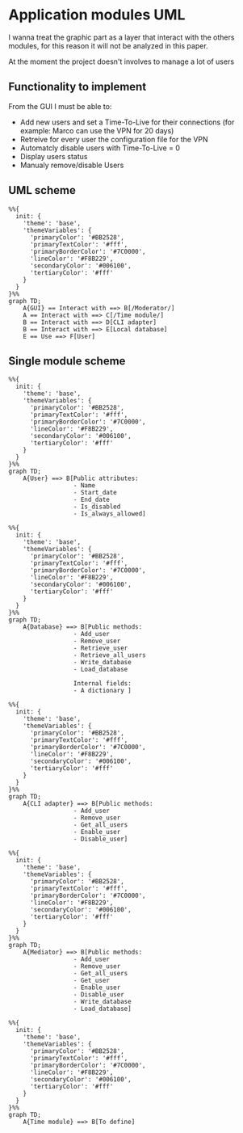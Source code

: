# Application modules UML

I wanna treat the graphic part as a layer that interact with the others modules,
for this reason it will not be analyzed in this paper.

At the moment the project doesn't involves to manage a lot of users

## Functionality to implement

From the GUI I must be able to:

- Add new users and set a Time-To-Live for their connections (for example: Marco
   can use the VPN for 20 days)
- Retreive for every user the configuration file for the VPN
- Automatcly disable users with Time-To-Live = 0
- Display users status
- Manualy remove/disable Users

## UML scheme

```mermaid
%%{
  init: {
    'theme': 'base',
    'themeVariables': {
      'primaryColor': '#BB2528',
      'primaryTextColor': '#fff',
      'primaryBorderColor': '#7C0000',
      'lineColor': '#F8B229',
      'secondaryColor': '#006100',
      'tertiaryColor': '#fff'
    }
  }
}%%
graph TD;
    A{GUI} == Interact with ==> B[/Moderator/]
    A == Interact with ==> C[/Time module/]
    B == Interact with ==> D[CLI adapter]
    B == Interact with ==> E[Local database]
    E == Use ==> F[User]
```

## Single module scheme

```mermaid
%%{
  init: {
    'theme': 'base',
    'themeVariables': {
      'primaryColor': '#BB2528',
      'primaryTextColor': '#fff',
      'primaryBorderColor': '#7C0000',
      'lineColor': '#F8B229',
      'secondaryColor': '#006100',
      'tertiaryColor': '#fff'
    }
  }
}%%
graph TD;
    A{User} ==> B[Public attributes:  
                  - Name
                  - Start_date
                  - End_date
                  - Is_disabled
                  - Is_always_allowed]
```  

```mermaid
%%{
  init: {
    'theme': 'base',
    'themeVariables': {
      'primaryColor': '#BB2528',
      'primaryTextColor': '#fff',
      'primaryBorderColor': '#7C0000',
      'lineColor': '#F8B229',
      'secondaryColor': '#006100',
      'tertiaryColor': '#fff'
    }
  }
}%%
graph TD;
    A{Database} ==> B[Public methods:  
                  - Add_user
                  - Remove_user
                  - Retrieve_user
                  - Retrieve_all_users
                  - Write_database
                  - Load_database

                  Internal fields:
                  - A dictionary ]
```

```mermaid
%%{
  init: {
    'theme': 'base',
    'themeVariables': {
      'primaryColor': '#BB2528',
      'primaryTextColor': '#fff',
      'primaryBorderColor': '#7C0000',
      'lineColor': '#F8B229',
      'secondaryColor': '#006100',
      'tertiaryColor': '#fff'
    }
  }
}%%
graph TD;
    A{CLI adapter} ==> B[Public methods:  
                  - Add_user
                  - Remove_user
                  - Get_all_users
                  - Enable_user
                  - Disable_user]
```


```mermaid
%%{
  init: {
    'theme': 'base',
    'themeVariables': {
      'primaryColor': '#BB2528',
      'primaryTextColor': '#fff',
      'primaryBorderColor': '#7C0000',
      'lineColor': '#F8B229',
      'secondaryColor': '#006100',
      'tertiaryColor': '#fff'
    }
  }
}%%
graph TD;
    A{Mediator} ==> B[Public methods:  
                  - Add_user
                  - Remove_user
                  - Get_all_users
                  - Get_user
                  - Enable_user
                  - Disable_user
                  - Write_database
                  - Load_database]
```

```mermaid
%%{
  init: {
    'theme': 'base',
    'themeVariables': {
      'primaryColor': '#BB2528',
      'primaryTextColor': '#fff',
      'primaryBorderColor': '#7C0000',
      'lineColor': '#F8B229',
      'secondaryColor': '#006100',
      'tertiaryColor': '#fff'
    }
  }
}%%
graph TD;
    A{Time module} ==> B[To define]
```
